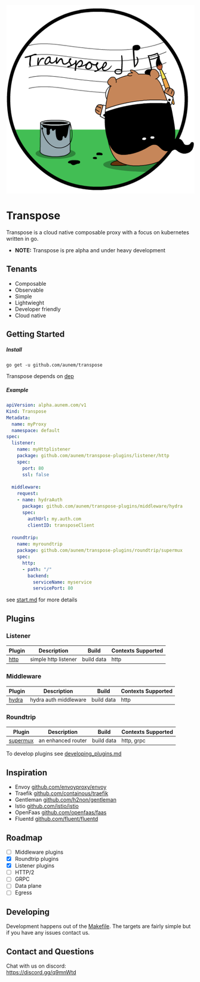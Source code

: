 ![logo](docs/img/Gopher_logo.png)

# Transpose

Transpose is a cloud native composable proxy with a focus on kubernetes written in go.

* **NOTE:** Transpose is pre alpha and under heavy development

## Tenants

* Composable
* Observable
* Simple
* Lightwieght
* Developer friendly
* Cloud native

## Getting Started

##### Install
`go get -u github.com/aunem/transpose`   

Transpose depends on [dep](github.com/golang/dep)

##### Example
```yaml
apiVersion: alpha.aunem.com/v1
Kind: Transpose
Metadata:
  name: myProxy
  namespace: default
spec:
  listener:
    name: myHttplistener
    package: github.com/aunem/transpose-plugins/listener/http
    spec: 
      port: 80
      ssl: false

  middleware:
    request:
    - name: hydraAuth
      package: github.com/aunem/transpose-plugins/middleware/hydra
      spec:
        authUrl: my.auth.com
        clientID: transposeClient

  roundtrip:
    name: myroundtrip
    package: github.com/aunem/transpose-plugins/roundtrip/supermux
    spec:
      http:
      - path: "/"
        backend:
          serviceName: myservice
          servicePort: 80
```

see [start.md](docs/start.md) for more details

## Plugins

### Listener
Plugin | Description | Build | Contexts Supported
--- | --- | --- | ---
[http](github.com/aunem/transpose-plugins/listener/http)| simple http listener | build data | http

### Middleware
Plugin | Description | Build | Contexts Supported
--- | --- | --- | ---
[hydra](github.com/aunem/transpose-plugins/middleware/hydra)| hydra auth middleware | build data | http

### Roundtrip
Plugin | Description | Build | Contexts Supported
--- | --- | --- | ---
[supermux](github.com/aunem/transpose-plugins/roundtrip/supermux)| an enhanced router | build data | http, grpc

    
       
To develop plugins see [developing_plugins.md](docs/developing_plugins.md)

## Inspiration

* Envoy [github.com/envoyproxy/envoy](github.com/envoyproxy/envoy)
* Traefik [github.com/containous/traefik](github.com/containous/traefik)
* Gentleman [github.com/h2non/gentleman](github.com/h2non/gentleman)
* Istio [github.com/istio/istio](github.com/istio/istio)
* OpenFaas [github.com/openfaas/faas](github.com/openfaas/faas)
* Fluentd [github.com/fluent/fluentd](github.com/fluent/fluentd)

## Roadmap

- [ ] Middleware plugins   
- [x] Roundtrip plugins   
- [x] Listener plugins
- [ ] HTTP/2   
- [ ] GRPC   
- [ ] Data plane    
- [ ] Egress 

## Developing

Development happens out of the [Makefile](./Makefile). The targets are fairly simple but if you have any issues contact us.

## Contact and Questions

Chat with us on discord:   
https://discord.gg/q9mnWtd
